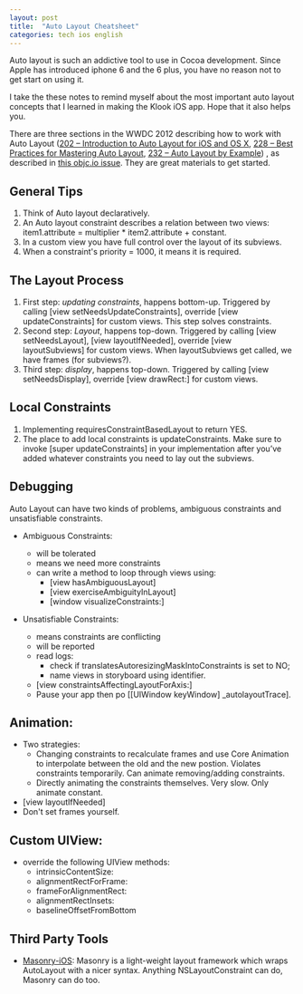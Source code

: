 ```yaml
---
layout: post
title:  "Auto Layout Cheatsheet"
categories: tech ios english
---
```


Auto layout is such an addictive tool to use in Cocoa development. Since Apple has introduced iphone 6 and the 6 plus, you have no reason not to get start on using it.

I take the these notes to remind myself about the most important auto layout concepts that I learned in making the Klook iOS app. Hope that it also helps you.

There are three sections in the WWDC 2012 describing how to work with Auto Layout ([202 – Introduction to Auto Layout for iOS and OS X][1], [228 – Best Practices for Mastering Auto Layout][2], [232 – Auto Layout by Example][3]) , as described in [this objc.io issue][4]. They are great materials to get started.

## General Tips
1. Think of Auto layout declaratively.
2. An Auto layout constraint describes a relation between two views: item1.attribute = multiplier * item2.attribute + constant.
3. In a custom view you have full control over the layout of its subviews.
4. When a constraint's priority = 1000, it means it is required.

## The Layout Process
1. First step: *updating constraints*, happens bottom-up. Triggered by calling [view setNeedsUpdateConstraints], override [view updateConstraints] for custom views. This step solves constraints.
2. Second step: *Layout*, happens top-down. Triggered by calling [view setNeedsLayout], [view layoutIfNeeded], override [view layoutSubviews] for custom views. When layoutSubviews get called, we have frames (for subviews?).
3. Third step: *display*, happens top-down. Triggered by calling [view setNeedsDisplay], override [view drawRect:] for custom views.

## Local Constraints
1. Implementing requiresConstraintBasedLayout to return YES.
2. The place to add local constraints is updateConstraints. Make sure to invoke [super updateConstraints] in your implementation after you’ve added whatever constraints you need to lay out the subviews.

## Debugging
Auto Layout can have two kinds of problems, ambiguous constraints and unsatisfiable constraints.

* Ambiguous Constraints:
    * will be tolerated
    * means we need more constraints
    * can write a method to loop through views using:
        * [view hasAmbiguousLayout]
        * [view exerciseAmbiguityInLayout]
        * [window visualizeConstraints:]

* Unsatisfiable Constraints:
    * means constraints are conflicting
    * will be reported
    * read logs: 
        * check if translatesAutoresizingMaskIntoConstraints is set to NO; 
        * name views in storyboard using identifier. 
    * [view constraintsAffectingLayoutForAxis:]
    * Pause your app then po [[UIWindow keyWindow] \_autolayoutTrace].

## Animation:
* Two strategies:
    * Changing constraints to recalculate frames and use Core Animation to interpolate between the old and the new postion. Violates constraints temporarily. Can animate removing/adding constraints.
    * Directly animating the constraints themselves. Very slow. Only animate constant.
* [view layoutIfNeeded]
* Don't set frames yourself.

## Custom UIView:
* override the following UIView methods:
    * intrinsicContentSize:
    * alignmentRectForFrame: 
    * frameForAlignmentRect: 
    * alignmentRectInsets:
    * baselineOffsetFromBottom

## Third Party Tools
* [Masonry-iOS](https://github.com/Masonry/Masonry): Masonry is a light-weight
  layout framework which wraps AutoLayout with a nicer syntax. Anything
  NSLayoutConstraint can do, Masonry can do too.

[1]: https://developer.apple.com/videos/wwdc/2012/?id=202
[2]: https://developer.apple.com/videos/wwdc/2012/?id=228
[3]: https://developer.apple.com/videos/wwdc/2012/?id=232
[4]: http://www.objc.io/issue-3/advanced-auto-layout-toolbox.html
